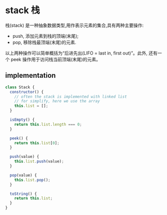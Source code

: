 # stack 栈

栈(stack) 是一种抽象数据类型,用作表示元素的集合,具有两种主要操作:

- push, 添加元素到栈的顶端(末尾);
- pop, 移除栈最顶端(末尾)的元素.

以上两种操作可以简单概括为“后进先出(LIFO = last in, first out)”。此外, 还有一个 peek 操作用于访问栈当前顶端(末尾)的元素。

## implementation

```javascript
class Stack {
  constructor() {
    // often the stack is implemented with linked list
    // for simplify, here we use the array
    this.list = [];
  }

  isEmpty() {
    return this.list.length === 0;
  }

  peek() {
    return this.list[0];
  }

  push(value) {
    this.list.push(value);
  }

  pop(value) {
    this.list.pop();
  }

  toString() {
    return this.list;
  }
}
```
